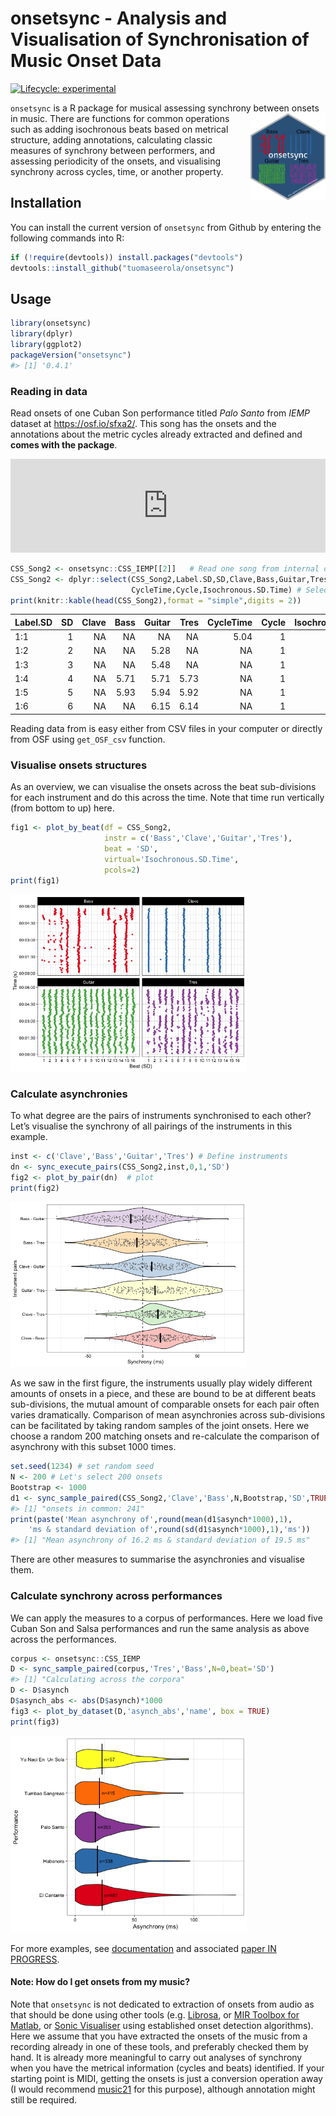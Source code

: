 
<!-- README.md is generated from README.Rmd. Please edit that file -->

# onsetsync - Analysis and Visualisation of Synchronisation of Music Onset Data

<!-- badges: start -->

[![Lifecycle:
experimental](https://img.shields.io/badge/lifecycle-experimental-orange.svg)](https://lifecycle.r-lib.org/articles/stages.html#experimental)
<!-- badges: end -->

`onsetsync` is a R package for musical assessing synchrony between
onsets in music.
<img src="man/figures/logo.png" align="right" height="139"/> There are
functions for common operations such as adding isochronous beats based
on metrical structure, adding annotations, calculating classic measures
of synchrony between performers, and assessing periodicity of the
onsets, and visualising synchrony across cycles, time, or another
property.

## Installation

You can install the current version of `onsetsync` from Github by
entering the following commands into R:

``` r
if (!require(devtools)) install.packages("devtools")
devtools::install_github("tuomaseerola/onsetsync")
```

## Usage

``` r
library(onsetsync)
library(dplyr)
library(ggplot2)
packageVersion("onsetsync")
#> [1] '0.4.1'
```

### Reading in data

Read onsets of one Cuban Son performance titled *Palo Santo* from *IEMP*
dataset at <https://osf.io/sfxa2/>. This song has the onsets and the
annotations about the metric cycles already extracted and defined and
**comes with the package**.

<div>
<iframe src="https://mfr.osf.io/render?url=https://osf.io/z9uxs/?direct%26mode=render%26action=download%26public_file=True&amp;initialWidth=700&amp;childId=mfrIframe&amp;parentTitle=OSF%20%7C%20CSS_Song2_StereoMix.wav&amp;parentUrl=https%3A%2F%2Fosf.io%2Fz9uxs%2F" width="100%" scrolling="yes" marginheight="0" frameborder="0" allowfullscreen="" webkitallowfullscreen="" sandbox="allow-scripts allow-popups allow-same-origin" height="150px"></iframe>
</div>

``` r
CSS_Song2 <- onsetsync::CSS_IEMP[[2]]   # Read one song from internal data
CSS_Song2 <- dplyr::select(CSS_Song2,Label.SD,SD,Clave,Bass,Guitar,Tres,
                           CycleTime,Cycle,Isochronous.SD.Time) # Select some columns
print(knitr::kable(head(CSS_Song2),format = "simple",digits = 2))
```

| Label.SD |  SD | Clave | Bass | Guitar | Tres | CycleTime | Cycle | Isochronous.SD.Time |
|:---------|----:|------:|-----:|-------:|-----:|----------:|------:|--------------------:|
| 1:1      |   1 |    NA |   NA |     NA |   NA |      5.04 |     1 |                5.04 |
| 1:2      |   2 |    NA |   NA |   5.28 |   NA |        NA |     1 |                5.26 |
| 1:3      |   3 |    NA |   NA |   5.48 |   NA |        NA |     1 |                5.48 |
| 1:4      |   4 |    NA | 5.71 |   5.71 | 5.73 |        NA |     1 |                5.71 |
| 1:5      |   5 |    NA | 5.93 |   5.94 | 5.92 |        NA |     1 |                5.93 |
| 1:6      |   6 |    NA |   NA |   6.15 | 6.14 |        NA |     1 |                6.15 |

Reading data from is easy either from CSV files in your computer or
directly from OSF using `get_OSF_csv` function.

### Visualise onsets structures

As an overview, we can visualise the onsets across the beat
sub-divisions for each instrument and do this across the time. Note that
time run vertically (from bottom to up) here.

``` r
fig1 <- plot_by_beat(df = CSS_Song2, 
                     instr = c('Bass','Clave','Guitar','Tres'), 
                     beat = 'SD', 
                     virtual='Isochronous.SD.Time',
                     pcols=2)
print(fig1)
```

<img src="man/figures/README-synch2isochron-1.png" width="75%" />

### Calculate asynchronies

To what degree are the pairs of instruments synchronised to each other?
Let’s visualise the synchrony of all pairings of the instruments in this
example.

``` r
inst <- c('Clave','Bass','Guitar','Tres') # Define instruments 
dn <- sync_execute_pairs(CSS_Song2,inst,0,1,'SD')
fig2 <- plot_by_pair(dn)  # plot
print(fig2)  
```

<img src="man/figures/README-fig2-1.png" width="75%" />

As we saw in the first figure, the instruments usually play widely
different amounts of onsets in a piece, and these are bound to be at
different beats sub-divisions, the mutual amount of comparable onsets
for each pair often varies dramatically. Comparison of mean asynchronies
across sub-divisions can be facilitated by taking random samples of the
joint onsets. Here we choose a random 200 matching onsets and
re-calculate the comparison of asynchrony with this subset 1000 times.

``` r
set.seed(1234) # set random seed
N <- 200 # Let's select 200 onsets
Bootstrap <- 1000
d1 <- sync_sample_paired(CSS_Song2,'Clave','Bass',N,Bootstrap,'SD',TRUE)
#> [1] "onsets in common: 241"
print(paste('Mean asynchrony of',round(mean(d1$asynch*1000),1),
    'ms & standard deviation of',round(sd(d1$asynch*1000),1),'ms'))
#> [1] "Mean asynchrony of 16.2 ms & standard deviation of 19.5 ms"
```

There are other measures to summarise the asynchronies and visualise
them.

### Calculate synchrony across performances

We can apply the measures to a corpus of performances. Here we load five
Cuban Son and Salsa performances and run the same analysis as above
across the performances.

``` r
corpus <- onsetsync::CSS_IEMP
D <- sync_sample_paired(corpus,'Tres','Bass',N=0,beat='SD')
#> [1] "Calculating across the corpora"
D <- D$asynch
D$asynch_abs <- abs(D$asynch)*1000
fig3 <- plot_by_dataset(D,'asynch_abs','name', box = TRUE)
print(fig3)
```

<img src="man/figures/README-corpus-1.png" width="75%" />

For more examples, see
[documentation](https://tuomaseerola.github.io/onsetsync/) and
associated [paper IN PROGRESS](http://).

#### Note: How do I get onsets from my music?

Note that `onsetsync` is not dedicated to extraction of onsets from
audio as that should be done using other tools
(e.g. [Librosa](https://librosa.org), or [MIR Toolbox for
Matlab](https://www.jyu.fi/hytk/fi/laitokset/mutku/en/research/materials/mirtoolbox),
or [Sonic Visualiser](https://www.sonicvisualiser.org) using established
onset detection algorithms). Here we assume that you have extracted the
onsets of the music from a recording already in one of these tools, and
preferably checked them by hand. It is already more meaningful to carry
out analyses of synchrony when you have the metrical information (cycles
and beats) identified. If your starting point is MIDI, getting the
onsets is just a conversion operation away (I would recommend
[music21](https://web.mit.edu/music21/doc/moduleReference/moduleConverter.html)
for this purpose), although annotation might still be required.
